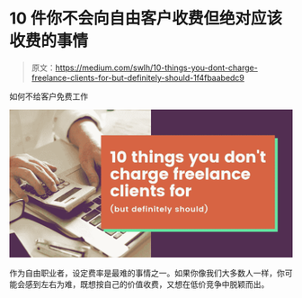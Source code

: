 # 10 件你不会向自由客户收费但绝对应该收费的事情

> 原文：<https://medium.com/swlh/10-things-you-dont-charge-freelance-clients-for-but-definitely-should-1f4fbaabedc9>

如何不给客户免费工作

![](img/0afae4cfe161936078883604263517a4.png)

作为自由职业者，设定费率是最难的事情之一。如果你像我们大多数人一样，你可能会感到左右为难，既想按自己的价值收费，又想在低价竞争中脱颖而出。
